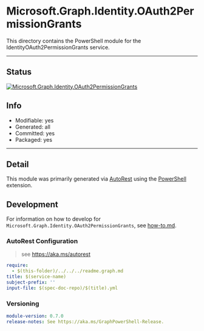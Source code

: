 <!-- region Generated -->
# Microsoft.Graph.Identity.OAuth2PermissionGrants
This directory contains the PowerShell module for the IdentityOAuth2PermissionGrants service.

---
## Status
[![Microsoft.Graph.Identity.OAuth2PermissionGrants](https://img.shields.io/powershellgallery/v/Microsoft.Graph.Identity.OAuth2PermissionGrants.svg?style=flat-square&label=Microsoft.Graph.Identity.OAuth2PermissionGrants "Microsoft.Graph.Identity.OAuth2PermissionGrants")](https://www.powershellgallery.com/packages/Microsoft.Graph.Identity.OAuth2PermissionGrants/)

## Info
- Modifiable: yes
- Generated: all
- Committed: yes
- Packaged: yes

---
## Detail
This module was primarily generated via [AutoRest](https://github.com/Azure/autorest) using the [PowerShell](https://github.com/Azure/autorest.powershell) extension.

## Development
For information on how to develop for `Microsoft.Graph.Identity.OAuth2PermissionGrants`, see [how-to.md](how-to.md).
<!-- endregion -->

### AutoRest Configuration

> see https://aka.ms/autorest

``` yaml
require:
  - $(this-folder)/../../../readme.graph.md
title: $(service-name)
subject-prefix: ''
input-file: $(spec-doc-repo)/$(title).yml
```
### Versioning

``` yaml
module-version: 0.7.0
release-notes: See https://aka.ms/GraphPowerShell-Release.
```
